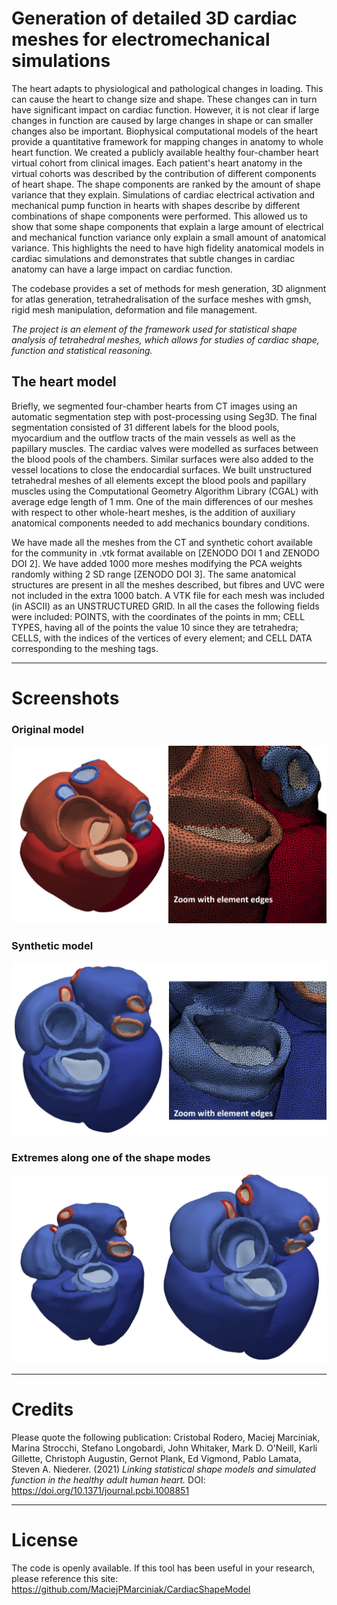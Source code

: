 # Generation of detailed 3D cardiac meshes for electromechanical simulations
The heart adapts to physiological and pathological changes in loading. This can cause the heart to change size and shape. These changes can in turn have significant impact
on cardiac function. However, it is not clear if large changes in function are caused by large changes in shape or can smaller changes also be important. Biophysical
computational models of the heart provide a quantitative framework for mapping changes in anatomy to whole heart function. We created a publicly available healthy
four-chamber heart virtual cohort from clinical images. Each patient's heart anatomy in the virtual cohorts was described by the contribution of different components of heart
shape. The shape components are ranked by the amount of shape variance that they explain. Simulations of cardiac electrical activation and mechanical pump function in
hearts with shapes describe by different combinations of shape components were performed. This allowed us to show that some shape components that explain a large
amount of electrical and mechanical function variance only explain a small amount of anatomical variance. This highlights the need to have high fidelity anatomical models in
cardiac simulations and demonstrates that subtle changes in cardiac anatomy can have a large impact on cardiac function.

The codebase provides a set of methods for mesh generation, 3D alignment for atlas generation, tetrahedralisation of the
surface meshes with gmsh, rigid mesh manipulation, deformation and file management. 

*The project is an element of the framework used for statistical shape analysis of tetrahedral meshes, which allows for 
studies of cardiac shape, function and statistical reasoning.*

## The heart model
Briefly, we segmented four-chamber hearts from CT images using an automatic segmentation step with post-processing using Seg3D. The final segmentation consisted of 31
different labels for the blood pools, myocardium and the outflow tracts of the main vessels as well as the papillary muscles. The cardiac valves were modelled as surfaces
between the blood pools of the chambers. Similar surfaces were also added to the vessel locations to close the endocardial surfaces. We built unstructured tetrahedral meshes of
all elements except the blood pools and papillary muscles using the Computational Geometry Algorithm Library (CGAL) with average edge length of 1 mm. One of
the main differences of our meshes with respect to other whole-heart meshes, is the addition of auxiliary anatomical components needed to add mechanics boundary
conditions.

We have made all the meshes from the CT and synthetic cohort available for the
community in .vtk format available on [ZENODO DOI 1 and ZENODO DOI 2]. We
have added 1000 more meshes modifying the PCA weights randomly withing 2 SD
range [ZENODO DOI 3]. The same anatomical structures are present in all the meshes
described, but fibres and UVC were not included in the extra 1000 batch.
A VTK file for each mesh was included (in ASCII) as an UNSTRUCTURED GRID. In all
the cases the following fields were included: POINTS, with the coordinates of the points
in mm; CELL TYPES, having all of the points the value 10 since they are tetrahedra;
CELLS, with the indices of the vertices of every element; and CELL DATA corresponding
to the meshing tags.

---
# Screenshots
### Original model
![smooth plots](images/OriginalComplete.png  "One of the original meshes")

### Synthetic model
![smooth plots](images/SyntheticComplete.png  "Synthetic mesh with random mode weights")

### Extremes along one of the shape modes
![smooth plots](images/ExtremeComplete.png  "Extreme shapes")

---
# Credits
Please quote the following publication:
Cristobal Rodero, Maciej Marciniak, Marina Strocchi, Stefano Longobardi, John Whitaker, Mark D. O'Neill, Karli Gillette,
Christoph Augustin, Gernot Plank, Ed Vigmond, Pablo Lamata, Steven A. Niederer. (2021) *Linking statistical shape models and simulated function in
the healthy adult human heart.* DOI: https://doi.org/10.1371/journal.pcbi.1008851

---
# License
The code is openly available. If this tool has been useful in your research, please reference this site: 
https://github.com/MaciejPMarciniak/CardiacShapeModel
